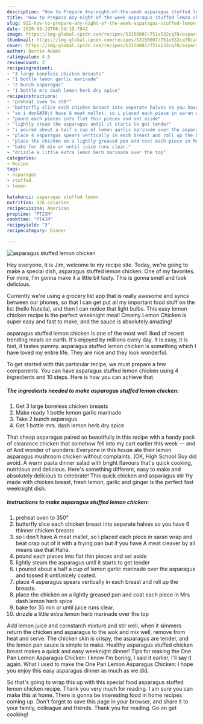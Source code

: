 ```yaml
---
description: "How to Prepare Any-night-of-the-week asparagus stuffed lemon chicken"
title: "How to Prepare Any-night-of-the-week asparagus stuffed lemon chicken"
slug: 921-how-to-prepare-any-night-of-the-week-asparagus-stuffed-lemon-chicken
date: 2020-08-19T06:54:19.784Z
image: https://img-global.cpcdn.com/recipes/53150007/751x532cq70/asparagus-stuffed-lemon-chicken-recipe-main-photo.jpg
thumbnail: https://img-global.cpcdn.com/recipes/53150007/751x532cq70/asparagus-stuffed-lemon-chicken-recipe-main-photo.jpg
cover: https://img-global.cpcdn.com/recipes/53150007/751x532cq70/asparagus-stuffed-lemon-chicken-recipe-main-photo.jpg
author: Bertie Adams
ratingvalue: 4.5
reviewcount: 3
recipeingredient:
- "3 large boneless chicken breasts"
- "1 bottle lemon garlic marinade"
- "2 bunch asparagus"
- "1 bottle mrs dash lemon herb dry spice"
recipeinstructions:
- "preheat oven to 350°"
- "butterfly slice each chicken breast into separate halves so you have 6 thinner chicken breasts"
- "so i don&#39;t have A meat mallet, so i placed each piece in saran wrap and beat crap out of it with a frying pan but if you have A meat cleaver by all means use that Haha."
- "pound each pieces into flat thin pieces and set aside"
- "lightly steam the asparagus until it starts to get tender"
- "i poured about a half a cup of lemon garlic marinade over the asparagus and tossed it until.nicely coated."
- "place 4 asparagus spears vertically in each breast and roll up the breasts."
- "place the chicken on a lightly greased pan and coat each piece in Mrs dash lemon herb spice"
- "bake for 35 min or until juice runs clear."
- "drizzle a little extra lemon herb marinade over the top"
categories:
- Recipe
tags:
- asparagus
- stuffed
- lemon

katakunci: asparagus stuffed lemon 
nutrition: 176 calories
recipecuisine: American
preptime: "PT23M"
cooktime: "PT41M"
recipeyield: "3"
recipecategory: Dinner

---
```



![asparagus stuffed lemon chicken](https://img-global.cpcdn.com/recipes/53150007/751x532cq70/asparagus-stuffed-lemon-chicken-recipe-main-photo.jpg)

Hey everyone, it is Jim, welcome to my recipe site. Today, we're going to make a special dish, asparagus stuffed lemon chicken. One of my favorites. For mine, I'm gonna make it a little bit tasty. This is gonna smell and look delicious.

Currently we&#39;re using a grocery list app that is really awesome and syncs between our phones, so that I can get put all my important food stuff on the list (hello Nutella), and then I can notice that light bulbs. This easy lemon chicken recipe is the perfect weeknight meal! Creamy Lemon Chicken is super easy and fast to make, and the sauce is absolutely amazing!

asparagus stuffed lemon chicken is one of the most well liked of recent trending meals on earth. It's enjoyed by millions every day. It is easy, it is fast, it tastes yummy. asparagus stuffed lemon chicken is something which I have loved my entire life. They are nice and they look wonderful.


To get started with this particular recipe, we must prepare a few components. You can have asparagus stuffed lemon chicken using 4 ingredients and 10 steps. Here is how you can achieve that.

<!--inarticleads1-->

##### The ingredients needed to make asparagus stuffed lemon chicken:

1. Get 3 large boneless chicken breasts
1. Make ready 1 bottle lemon garlic marinade
1. Take 2 bunch asparagus
1. Get 1 bottle mrs. dash lemon herb dry spice


That cheap asparagus paired so beautifully in this recipe with a handy pack of clearance chicken that somehow fell into my cart earlier this week — and of And wonder of wonders: Everyone in this house ate their lemon asparagus mushroom chicken without complaints. (OK, High School Guy did avoid. A warm pasta dinner salad with bright flavours that&#39;s quick cooking, nutritious and delicious. Here&#39;s something different, easy to make and absolutely delicious to celebrate! This quick chicken and asparagus stir fry made with chicken breast, fresh lemon, garlic and ginger is the perfect fast weeknight dish. 

<!--inarticleads2-->

##### Instructions to make asparagus stuffed lemon chicken:

1. preheat oven to 350°
1. butterfly slice each chicken breast into separate halves so you have 6 thinner chicken breasts
1. so i don&#39;t have A meat mallet, so i placed each piece in saran wrap and beat crap out of it with a frying pan but if you have A meat cleaver by all means use that Haha.
1. pound each pieces into flat thin pieces and set aside
1. lightly steam the asparagus until it starts to get tender
1. i poured about a half a cup of lemon garlic marinade over the asparagus and tossed it until.nicely coated.
1. place 4 asparagus spears vertically in each breast and roll up the breasts.
1. place the chicken on a lightly greased pan and coat each piece in Mrs dash lemon herb spice
1. bake for 35 min or until juice runs clear.
1. drizzle a little extra lemon herb marinade over the top


Add lemon juice and cornstarch mixture and stir well, when it simmers return the chicken and asparagus to the wok and mix well, remove from heat and serve. The chicken skin is crispy, the asparagus are tender, and the lemon pan sauce is simple to make. Healthy asparagus stuffed chicken breast makes a quick and easy weeknight dinner! Tips for making the One Pan Lemon Asparagus Chicken: I know I&#39;m boring, I said it earlier, I&#39;ll say it again. What I used to make the One Pan Lemon Asparagus Chicken: I hope you enjoy this easy asparagus dinner as much as we did. 

So that's going to wrap this up with this special food asparagus stuffed lemon chicken recipe. Thank you very much for reading. I am sure you can make this at home. There is gonna be interesting food in home recipes coming up. Don't forget to save this page in your browser, and share it to your family, colleague and friends. Thank you for reading. Go on get cooking!
